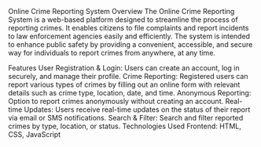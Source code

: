 Online Crime Reporting System
Overview
The Online Crime Reporting System is a web-based platform designed to streamline the process of reporting crimes. It enables citizens to file complaints and report incidents to law enforcement agencies easily and efficiently. The system is intended to enhance public safety by providing a convenient, accessible, and secure way for individuals to report crimes from anywhere, at any time.

Features
User Registration & Login: Users can create an account, log in securely, and manage their profile.
Crime Reporting: Registered users can report various types of crimes by filling out an online form with relevant details such as crime type, location, date, and time.
Anonymous Reporting: Option to report crimes anonymously without creating an account.
Real-time Updates: Users receive real-time updates on the status of their report via email or SMS notifications.
Search & Filter: Search and filter reported crimes by type, location, or status.
Technologies Used
Frontend: HTML, CSS, JavaScript
